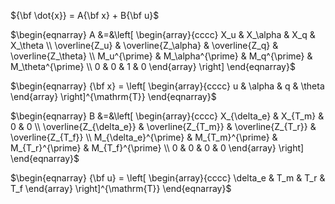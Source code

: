 ${\bf \dot{x}} = A{\bf x} + B{\bf u}$

$\begin{eqnarray}
    A &=&\left[
    \begin{array}{cccc}
      X_u & X_\alpha & X_q & X_\theta \\
      \overline{Z_u} & \overline{Z_\alpha} & \overline{Z_q} & \overline{Z_\theta} \\
      M_u^{\prime} & M_\alpha^{\prime} & M_q^{\prime} & M_\theta^{\prime} \\
      0 & 0 & 1 & 0
    \end{array}
    \right]
  \end{eqnarray}$

  $\begin{eqnarray}
    {\bf x} = \left[
      \begin{array}{cccc}
        u & \alpha & q & \theta
      \end{array}
      \right]^{\mathrm{T}}
    \end{eqnarray}$

  $\begin{eqnarray}
      B &=&\left[
      \begin{array}{cccc}
        X_{\delta_e} & X_{T_m} & 0 & 0 \\
        \overline{Z_{\delta_e}} & \overline{Z_{T_m}} & \overline{Z_{T_r}} & \overline{Z_{T_f}} \\
        M_{\delta_e}^{\prime} & M_{T_m}^{\prime} & M_{T_r}^{\prime} & M_{T_f}^{\prime} \\
        0 & 0 & 0 & 0
      \end{array}
      \right]
    \end{eqnarray}$

  $\begin{eqnarray}
    {\bf u} = \left[
      \begin{array}{cccc}
        \delta_e & T_m & T_r & T_f
      \end{array}
      \right]^{\mathrm{T}}
    \end{eqnarray}$

